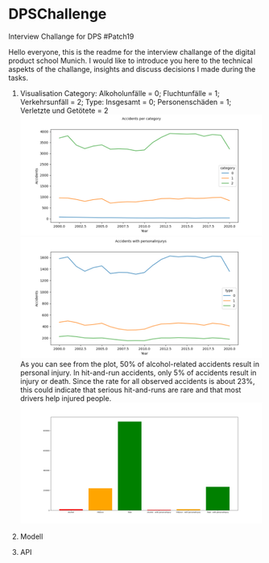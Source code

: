 # DPSChallenge
Interview Challange for DPS #Patch19


Hello everyone,
this is the readme for the interview challange of the digital product school Munich. I would like to introduce you here to the technical aspekts of the challange, insights and discuss decisions I made during the tasks.

1. Visualisation
Category: Alkoholunfälle = 0; Fluchtunfälle = 1; Verkehrsunfäll = 2;
Type: Insgesamt = 0; Personenschäden = 1; Verletzte und Getötete = 2
![Imgur Image](https://github.com/ValentinLu/DPSChallenge/blob/eac74c69ac58eca1276e99c1afe57ee20ebf1fe3/Code%20Notebook/yearly_total_per_category.png)
![Imgur Image](https://github.com/ValentinLu/DPSChallenge/blob/eac74c69ac58eca1276e99c1afe57ee20ebf1fe3/Code%20Notebook/yearly_personalinjury.png)
As you can see from the plot, 50% of alcohol-related accidents result in personal injury. In hit-and-run accidents, only 5% of accidents result in injury or death. Since the rate for all observed accidents is about 23%, this could indicate that serious hit-and-runs are rare and that most drivers help injured people.
![Imgur Image](https://github.com/ValentinLu/DPSChallenge/blob/eac74c69ac58eca1276e99c1afe57ee20ebf1fe3/Code%20Notebook/yearly_difference.png)

2. Modell

3. API
